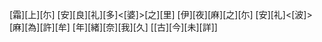 [霜][上][尓] [安][良][礼][多]<[婆]>[之][里] [伊][夜][麻][之][尓] [安][礼]<[波]>[麻][為][許][牟] [年][緒][奈][我][久] [[古][今][未][詳]]
